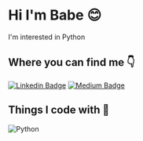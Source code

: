 # Hi I'm Babe 😊

I'm interested in Python


## Where you can find me 👇

[![Linkedin Badge](https://img.shields.io/badge/-babe-blue?style=flat&logo=Linkedin&logoColor=white&link=https://linkedin.com/in/babebp)](https://linkedin.com/in/babebp) 
[![Medium Badge](https://img.shields.io/badge/-@babebp-000000?style=flat&labelColor=000000&logo=Medium&link=https://medium.com/@babebp)](https://medium.com/@babebp) 



## Things I code with 💖

![Python](https://img.shields.io/badge/python-3670A0?style=for-the-badge&logo=python&logoColor=ffdd54)
